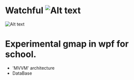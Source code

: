 # Watchful ![Alt text](assets/watchful-logo.ico)

![Alt text](assets/demo.png)

# Experimental gmap in wpf for school.
- 'MVVM' architecture
- DataBase
